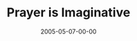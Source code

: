 ---
layout: message
category: message
series: "Fresh Breath"
title: "Prayer is Imaginative"
date: 2005-05-07-00-00
message_id: 121
audio: "http://s3.amazonaws.com/crossroads-media/message/audio/Fresh_Breath_04_05-07-05_Prayer_is_Casual.mp3"
audio-duration: "45:44"
explicit: false
---